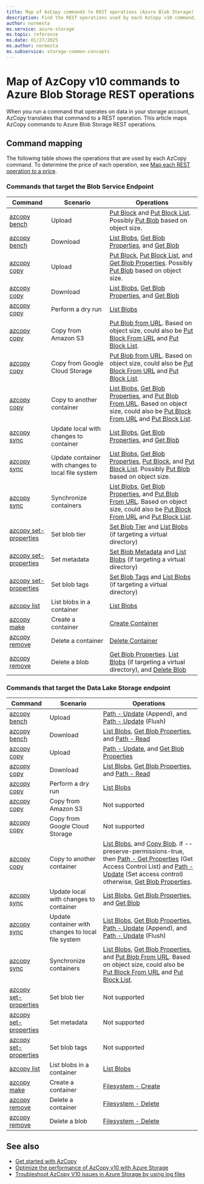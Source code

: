 ```yaml
---
title: Map of AzCopy commands to REST operations (Azure Blob Storage)
description: Find the REST operations used by each AzCopy v10 command.
author: normesta
ms.service: azure-storage
ms.topic: reference
ms.date: 01/27/2025
ms.author: normesta
ms.subservice: storage-common-concepts
---
```


# Map of AzCopy v10 commands to Azure Blob Storage REST operations

When you run a command that operates on data in your storage account, AzCopy translates that command to a REST operation. This article maps AzCopy commands to Azure Blob Storage REST operations.  

## Command mapping

The following table shows the operations that are used by each AzCopy command. To determine the price of each operation, see [Map each REST operation to a price](../blobs/map-rest-apis-transaction-categories.md).

### Commands that target the Blob Service Endpoint

| Command | Scenario | Operations |
|---------|----------|-----------------------------------------|
| [azcopy bench](https://github.com/Azure/azure-storage-azcopy/wiki/azcopy_bench) | Upload   | [Put Block](/rest/api/storageservices/put-block-list) and [Put Block List](/rest/api/storageservices/put-block-list). Possibly [Put Blob](/rest/api/storageservices/put-blob) based on object size.|
| [azcopy bench](https://github.com/Azure/azure-storage-azcopy/wiki/azcopy_bench) | Download |[List Blobs](/rest/api/storageservices/list-blobs), [Get Blob Properties](/rest/api/storageservices/get-blob-properties), and [Get Blob](/rest/api/storageservices/get-blob) |
| [azcopy copy](https://github.com/Azure/azure-storage-azcopy/wiki/azcopy_copy) | Upload | [Put Block](/rest/api/storageservices/put-block-list), [Put Block List](/rest/api/storageservices/put-block-list), and [Get Blob Properties](/rest/api/storageservices/get-blob-properties). Possibly [Put Blob](/rest/api/storageservices/put-blob) based on object size. |
| [azcopy copy](https://github.com/Azure/azure-storage-azcopy/wiki/azcopy_copy) | Download | [List Blobs](/rest/api/storageservices/list-blobs), [Get Blob Properties](/rest/api/storageservices/get-blob-properties), and [Get Blob](/rest/api/storageservices/get-blob) |
| [azcopy copy](https://github.com/Azure/azure-storage-azcopy/wiki/azcopy_copy) | Perform a dry run | [List Blobs](/rest/api/storageservices/list-blobs) |
| [azcopy copy](https://github.com/Azure/azure-storage-azcopy/wiki/azcopy_copy) | Copy from Amazon S3|[Put Blob from URL](/rest/api/storageservices/put-blob-from-url). Based on object size, could also be [Put Block From URL](/rest/api/storageservices/put-block-from-url) and [Put Block List](/rest/api/storageservices/put-block-list). |
| [azcopy copy](https://github.com/Azure/azure-storage-azcopy/wiki/azcopy_copy) | Copy from Google Cloud Storage |[Put Blob from URL](/rest/api/storageservices/put-blob-from-url). Based on object size, could also be [Put Block From URL](/rest/api/storageservices/put-block-from-url) and [Put Block List](/rest/api/storageservices/put-block-list). |
| [azcopy copy](https://github.com/Azure/azure-storage-azcopy/wiki/azcopy_copy) | Copy to another container |[List Blobs](/rest/api/storageservices/list-blobs), [Get Blob Properties](/rest/api/storageservices/get-blob-properties), and [Put Blob From URL](/rest/api/storageservices/put-blob-from-url). Based on object size, could also be [Put Block From URL](/rest/api/storageservices/put-block-from-url) and [Put Block List](/rest/api/storageservices/put-block-list). |
| [azcopy sync](https://github.com/Azure/azure-storage-azcopy/wiki/azcopy_sync) | Update local with changes to container |[List Blobs](/rest/api/storageservices/list-blobs), [Get Blob Properties](/rest/api/storageservices/get-blob-properties), and [Get Blob](/rest/api/storageservices/get-blob) |
| [azcopy sync](https://github.com/Azure/azure-storage-azcopy/wiki/azcopy_sync) | Update container with changes to local file system |[List Blobs](/rest/api/storageservices/list-blobs), [Get Blob Properties](/rest/api/storageservices/get-blob-properties), [Put Block](/rest/api/storageservices/put-block-list), and [Put Block List](/rest/api/storageservices/put-block-list). Possibly [Put Blob](/rest/api/storageservices/put-blob) based on object size. |
| [azcopy sync](https://github.com/Azure/azure-storage-azcopy/wiki/azcopy_sync) | Synchronize containers |[List Blobs](/rest/api/storageservices/list-blobs), [Get Blob Properties](/rest/api/storageservices/get-blob-properties), and [Put Blob From URL](/rest/api/storageservices/put-blob-from-url). Based on object size, could also be [Put Block From URL](/rest/api/storageservices/put-block-from-url) and [Put Block List](/rest/api/storageservices/put-block-list). |
| [azcopy set-properties](https://github.com/Azure/azure-storage-azcopy/wiki/azcopy_set-properties) | Set blob tier |[Set Blob Tier](/rest/api/storageservices/set-blob-tier) and [List Blobs](/rest/api/storageservices/list-blobs) (if targeting a virtual directory) |
| [azcopy set-properties](https://github.com/Azure/azure-storage-azcopy/wiki/azcopy_set-properties) | Set metadata |[Set Blob Metadata](/rest/api/storageservices/set-blob-metadata) and [List Blobs](/rest/api/storageservices/list-blobs) (if targeting a virtual directory) |
| [azcopy set-properties](https://github.com/Azure/azure-storage-azcopy/wiki/azcopy_set-properties) | Set blob tags |[Set Blob Tags](/rest/api/storageservices/set-blob-tags) and [List Blobs](/rest/api/storageservices/list-blobs) (if targeting a virtual directory) |
| [azcopy list](https://github.com/Azure/azure-storage-azcopy/wiki/azcopy_list) | List blobs in a container|[List Blobs](/rest/api/storageservices/list-blobs) |
| [azcopy make](https://github.com/Azure/azure-storage-azcopy/wiki/azcopy_make) | Create a container |[Create Container](/rest/api/storageservices/create-container) |
| [azcopy remove](https://github.com/Azure/azure-storage-azcopy/wiki/azcopy_jobs_remove) | Delete a container |[Delete Container](/rest/api/storageservices/delete-container) |
| [azcopy remove](https://github.com/Azure/azure-storage-azcopy/wiki/azcopy_jobs_remove) | Delete a blob |[Get Blob Properties](/rest/api/storageservices/get-blob-properties). [List Blobs](/rest/api/storageservices/list-blobs) (if targeting a virtual directory), and [Delete Blob](/rest/api/storageservices/delete-blob) |

### Commands that target the Data Lake Storage endpoint

| Command | Scenario | Operations |
|---------|----------|-----------------------------------------|
| [azcopy bench](https://github.com/Azure/azure-storage-azcopy/wiki/azcopy_benchn) | Upload   | [Path - Update](/rest/api/storageservices/datalakestoragegen2/path/update) (Append), and [Path - Update](/rest/api/storageservices/datalakestoragegen2/path/update) (Flush)   |
| [azcopy bench](https://github.com/Azure/azure-storage-azcopy/wiki/azcopy_bench) | Download | [List Blobs](/rest/api/storageservices/list-blobs), [Get Blob Properties](/rest/api/storageservices/get-blob-properties), and [Path - Read](/rest/api/storageservices/datalakestoragegen2/path/read)|
| [azcopy copy](../common/storage-ref-azcopy-copy.md?toc=/azure/storage/blobs/toc.json) | Upload | [Path - Update](/rest/api/storageservices/datalakestoragegen2/path/update), and [Get Blob Properties](/rest/api/storageservices/get-blob-properties) |
| [azcopy copy](https://github.com/Azure/azure-storage-azcopy/wiki/azcopy_copy) | Download |[List Blobs](/rest/api/storageservices/list-blobs), [Get Blob Properties](/rest/api/storageservices/get-blob-properties), and [Path - Read](/rest/api/storageservices/datalakestoragegen2/path/read) |
| [azcopy copy](https://github.com/Azure/azure-storage-azcopy/wiki/azcopy_copy) | Perform a dry run | [List Blobs](/rest/api/storageservices/list-blobs) |
| [azcopy copy](https://github.com/Azure/azure-storage-azcopy/wiki/azcopy_copy) | Copy from Amazon S3| Not supported |
| [azcopy copy](https://github.com/Azure/azure-storage-azcopy/wiki/azcopy_copy) | Copy from Google Cloud Storage | Not supported |
| [azcopy copy](https://github.com/Azure/azure-storage-azcopy/wiki/azcopy_copy) | Copy to another container | [List Blobs](/rest/api/storageservices/list-blobs), and [Copy Blob](/rest/api/storageservices/copy-blob). if --preserve-permissions-true, then [Path - Get Properties](/rest/api/storageservices/datalakestoragegen2/path/get-properties) (Get Access Control List) and [Path - Update](/rest/api/storageservices/datalakestoragegen2/path/update) (Set access control) otherwise, [Get Blob Properties](/rest/api/storageservices/get-blob-properties). | 
| [azcopy sync](https://github.com/Azure/azure-storage-azcopy/wiki/azcopy_sync) | Update local with changes to container | [List Blobs](/rest/api/storageservices/list-blobs), [Get Blob Properties](/rest/api/storageservices/get-blob-properties), and [Get Blob](/rest/api/storageservices/get-blob) |
| [azcopy sync](https://github.com/Azure/azure-storage-azcopy/wiki/azcopy_sync) | Update container with changes to local file system | [List Blobs](/rest/api/storageservices/list-blobs), [Get Blob Properties](/rest/api/storageservices/get-blob-properties), [Path - Update](/rest/api/storageservices/datalakestoragegen2/path/update) (Append), and [Path - Update](/rest/api/storageservices/datalakestoragegen2/path/update) (Flush)|
| [azcopy sync](https://github.com/Azure/azure-storage-azcopy/wiki/azcopy_sync) | Synchronize containers | [List Blobs](/rest/api/storageservices/list-blobs), [Get Blob Properties](/rest/api/storageservices/get-blob-properties), and [Put Blob From URL](/rest/api/storageservices/put-blob-from-url). Based on object size, could also be [Put Block From URL](/rest/api/storageservices/put-block-from-url) and [Put Block List](/rest/api/storageservices/put-block-list). |
| [azcopy set-properties](https://github.com/Azure/azure-storage-azcopy/wiki/azcopy_set-properties) | Set blob tier | Not supported |
| [azcopy set-properties](https://github.com/Azure/azure-storage-azcopy/wiki/azcopy_set-properties) | Set metadata | Not supported |
| [azcopy set-properties](https://github.com/Azure/azure-storage-azcopy/wiki/azcopy_set-properties) | Set blob tags | Not supported |
| [azcopy list](https://github.com/Azure/azure-storage-azcopy/wiki/azcopy_list) | List blobs in a container| [List Blobs](/rest/api/storageservices/list-blobs)|
| [azcopy make](https://github.com/Azure/azure-storage-azcopy/wiki/azcopy_make) | Create a container | [Filesystem - Create](/rest/api/storageservices/datalakestoragegen2/filesystem/create) |
| [azcopy remove](https://github.com/Azure/azure-storage-azcopy/wiki/azcopy_jobs_remove) | Delete a container | [Filesystem - Delete](/rest/api/storageservices/datalakestoragegen2/filesystem/delete) |
| [azcopy remove](https://github.com/Azure/azure-storage-azcopy/wiki/azcopy_jobs_remove) | Delete a blob | [Filesystem - Delete](/rest/api/storageservices/datalakestoragegen2/filesystem/delete) |

## See also

- [Get started with AzCopy](storage-use-azcopy-v10.md)
- [Optimize the performance of AzCopy v10 with Azure Storage](storage-use-azcopy-optimize.md)
- [Troubleshoot AzCopy V10 issues in Azure Storage by using log files](storage-use-azcopy-configure.md)
